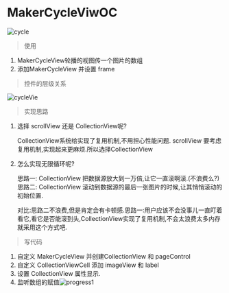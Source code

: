 # MakerCycleViwOC

![cycle](http://7xtc4k.com1.z0.glb.clouddn.com/cycle.gif)

> 使用

1. MakerCycleView轮播的视图传一个图片的数组
2. 添加MakerCycleView 并设置 frame

<!---more--->

> 控件的层级关系

![cycleVie](http://7xtc4k.com1.z0.glb.clouddn.com/cycleView.png)

>实现思路

1. 选择 scrollView 还是 CollectionView呢?
    
    CollectionView系统给实现了复用机制,不用担心性能问题.
    scrollView 要考虑复用机制,实现起来更麻烦.所以选择CollectionView
    
2. 怎么实现无限循环呢?
   
   思路一: CollectionView 把数据源放大到一万倍,让它一直滚啊滚.(不浪费么?)
   思路二: CollectionView 滚动到数据源的最后一张图片的时候,让其悄悄滚动的初始位置.
   
   对比:思路二不浪费,但是肯定会有卡顿感.思路一:用户应该不会没事儿一直盯着看它,看它是否能滚到头,CollectionView实现了复用机制,不会太浪费太多内存就采用这个方式吧.
   
>写代码

 1. 自定义 MakerCycleView  并创建CollectionView 和 pageControl
 2. 自定义 CollectionViewCell 添加 imageView 和 label
 3. 设置 CollectionView 属性显示.
 4. 监听数组的赋值![progress1](http://7xtc4k.com1.z0.glb.clouddn.com/progress1.png)


